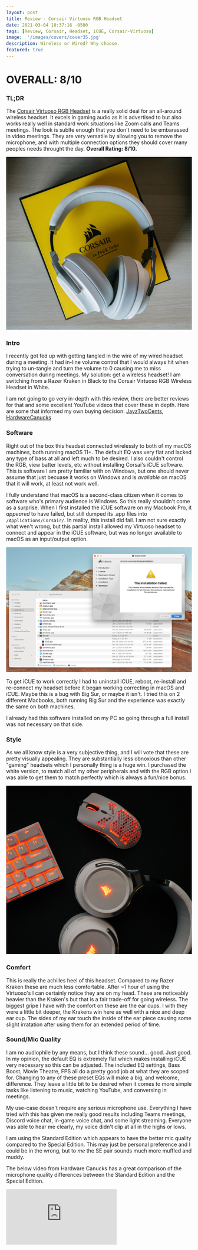 ```yaml
---
layout: post
title: Review - Corsair Virtuoso RGB Headset
date: 2021-03-04 10:37:16 -0500
tags: [Review, Corsair, Headset, iCUE, Corsair-Virtuoso]
image:  '/images/covers/cover35.jpg'
description: Wireless or Wired? Why choose. 
featured: true
---
```


# OVERALL: 8/10

### TL;DR
The [Corsair Virtuoso RGB Headset](https://www.corsair.com/us/en/Categories/Products/Gaming-Headsets/Wireless-Headsets/VIRTUOSO-RGB-WIRELESS-High-Fidelity-Gaming-Headset/p/CA-9011186-NA) is a really solid deal for an all-around wireless headset. It excels in gaming audio as it is advertised to but also works really well in standard work situations like Zoom calls and Teams meetings. The look is sublte enough that you don't need to be embarassed in video meetings. They are very versatile by allowing you to remove the microphone, and with multiple connection options they should cover many peoples needs throught the day. **Overall Rating: 8/10.**

 <div class="gallery-box">
    <div class="gallery">
      <img src="/images/covers/cover36.jpg">
    </div>
  </div> 

### Intro

I recently got fed up with getting tangled in the wire of my wired headset during a meeting. It had in-line volume control that I would always hit when trying to un-tangle and turn the volume to 0 causing me to miss conversation during meetings. My solution: get a wireless headset! I am switching from a Razer Kraken in Black to the Corsair Virtuoso RGB Wireless Headset in White. 

I am not going to go very in-depth with this review, there are better reviews for that and some excellent YouTube videos that cover these in depth. Here are some that informed my own buying decision: [JayzTwoCents](https://www.youtube.com/watch?v=zDPU1XmgQpk), [HardwareCanucks](https://www.youtube.com/watch?v=hXw_kI1tKvs&feature=emb_title)

### Software

Right out of the box this headset connected wirelessly to both of my macOS machines, both running macOS 11+. The default EQ was very flat and lacked any type of bass at all and left much to be desired. I also couldn't control the RGB, view batter levels, etc without installing Corsai's iCUE software. This is software I am pretty familiar with on Windows, but one should never assume that just becuase it works on Windows and is _available_ on macOS that it will work, at least not work well.

I fully understand that macOS is a second-class citizen when it comes to software who's primary audience is Windows. So this really shouldn't come as a surprise. When I first installed the iCUE software on my Macbook Pro, it _appeared_ to have failed, but still dumped its .app files into `/Applications/Corsair/`. In reality, this install did fail. I am not sure exactly what wen't wrong, but this partial install allowed my Virtuoso headset to connect and appear in the iCUE software, but was no longer available to macOS as an input/output option. 

![iCUE Install Error](/images/screenshots/corsair_error.png)

To get iCUE to work correctly I had to uninstall iCUE, reboot, re-install and re-connect my headset before it began working correcting in macOS and iCUE. Maybe this is a bug with Big Sur, or maybe it isn't. I tried this on 2 different Macbooks, both running Big Sur and the experience was exactly the same on both machines. 

I already had this software installed on my PC so going through a full install was not necessary on that side. 


### Style

As we all know style is a very subjective thing, and I will vote that these are pretty visually appealing. They are substantially less obnoxious than other "gaming" headsets which I personally thing is a huge win. I purchased the white version, to match all of my other peripherals and with the RGB option I was able to get them to match perfectly which is always a fun/nice bonus. 

![All matching peripherals](/images/covers/cover35.jpg)


### Comfort

This is really the achilles heel of this headset. Compared to my Razer Kraken these are much less comfortable. After ~1 hour of using the Virtuoso's I can certainly notice they are on my head. These are noticeably heavier than the Kraken's but that is a fair trade-off for going wireless. The biggest gripe I have with the comfort on these are the ear cups. I with they were a little bit deeper, the Krakens win here as well with a nice and deep ear cup. The sides of my ear touch the inside of the ear piece causing some slight irratation after using them for an extended period of time. 

### Sound/Mic Quality

I am no audiophile by any means, but I think these sound... good. Just good. In my opinion, the default EQ is extremely flat which makes installing iCUE very necessary so this can be adjusted. The included EQ settings, Bass Boost, Movie Theatre, FPS all do a pretty good job at what they are scoped for. Changing to any of these preset EQs will make a big, and welcome, difference. They leave a little bit to be desired when it comes to more simple tasks like listening to music, watching YouTube, and conversing in meetings. 

My use-case doesn't require any serious microphone use. Everything I have tried with this has given me really good results including Teams meetings, Discord voice chat, in-game voice chat, and some light streaming. Everyone was able to hear me clearly, my voice didn't clip at all in the highs or lows. 

I am using the Standard Edition which appears to have the better mic quality compared to the Special Edition. This may just be personal preference and I could be in the wrong, but to _me_ the SE pair sounds much more muffled and muddy. 

The below video from Hardware Canucks has a great comparison of the microphone quality differences between the Standard Edition and the Special Edition. 

<p><iframe src="https://www.youtube.com/embed/hXw_kI1tKvs" frameborder="0" allowfullscreen></iframe></p>
